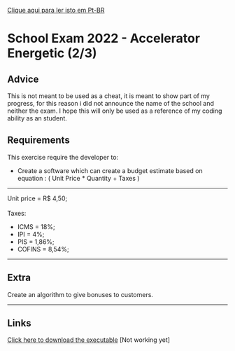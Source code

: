 <a href="">Clique aqui para ler isto em Pt-BR</a>

# School Exam 2022 - Accelerator Energetic (2/3)

## Advice
This is not meant to be used as a cheat, it is meant to show part of my progress, for this reason i did not announce the name of the school and neither the exam. I hope this will only be used as a reference of my coding ability as an student.

## Requirements 
This exercise require the developer to: 
* Create a software which can create a budget estimate based on equation : ( Unit Price * Quantity + Taxes )
<hr>

Unit price = R$ 4,50; <br><br>
Taxes:
* ICMS = 18%;
* IPI = 4%;
* PIS = 1,86%;
* COFINS = 8,54%;
 
<hr>

## Extra
Create an algorithm to give bonuses to customers.

<hr>

## Links

<a href="" >Click here to download the executable</a> [Not working yet]
